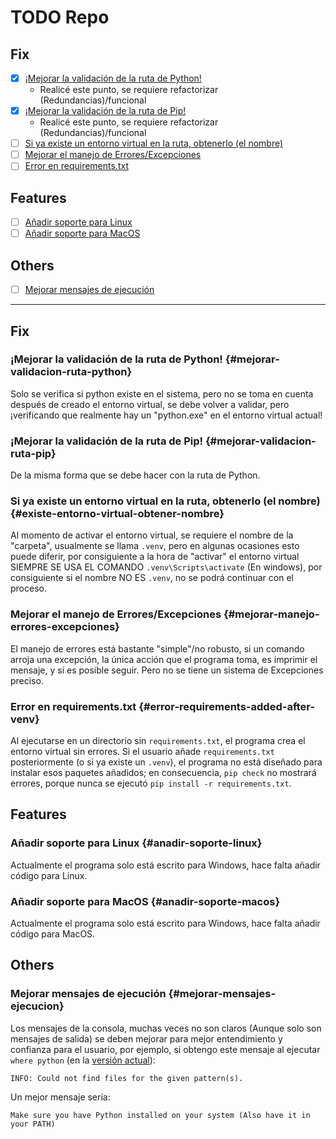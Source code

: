 # TODO Repo

## Fix

- [x] [¡Mejorar la validación de la ruta de Python!](#mejorar-validacion-ruta-python)
  - Realicé este punto, se requiere refactorizar (Redundancias)/funcional
- [x] [¡Mejorar la validación de la ruta de Pip!](#mejorar-validacion-ruta-pip)
  - Realicé este punto, se requiere refactorizar (Redundancias)/funcional
- [ ] [Si ya existe un entorno virtual en la ruta, obtenerlo (el nombre)](#existe-entorno-virtual-obtener-nombre)
- [ ] [Mejorar el manejo de Errores/Excepciones](#mejorar-manejo-errores-excepciones)
- [ ] [Error en requirements.txt](#error-requirements-added-after-venv)

## Features

- [ ] [Añadir soporte para Linux](#anadir-soporte-linux)
- [ ] [Añadir soporte para MacOS](#anadir-soporte-macos)

## Others

- [ ] [Mejorar mensajes de ejecución](#mejorar-mensajes-ejecucion)

---

## Fix

### ¡Mejorar la validación de la ruta de Python! {#mejorar-validacion-ruta-python}

Solo se verifica si python existe en el sistema, pero no se toma en cuenta después de creado el entorno virtual, se debe volver a validar, pero ¡verificando que realmente hay un "python.exe" en el entorno virtual actual!

### ¡Mejorar la validación de la ruta de Pip! {#mejorar-validacion-ruta-pip}

De la misma forma que se debe hacer con la ruta de Python.

### Si ya existe un entorno virtual en la ruta, obtenerlo (el nombre) {#existe-entorno-virtual-obtener-nombre}

Al momento de activar el entorno virtual, se requiere el nombre de la "carpeta", usualmente se llama `.venv`, pero en algunas ocasiones esto puede diferir, por consiguiente a la hora de "activar" el entorno virtual SIEMPRE SE USA EL COMANDO `.venv\Scripts\activate` (En windows), por consiguiente si el nombre NO ES `.venv`, no se podrá continuar con el proceso.

### Mejorar el manejo de Errores/Excepciones {#mejorar-manejo-errores-excepciones}

El manejo de errores está bastante "simple"/no robusto, si un comando arroja una excepción, la única acción que el programa toma, es imprimir el mensaje, y si es posible seguir. Pero no se tiene un sistema de Excepciones preciso.

### Error en requirements.txt {#error-requirements-added-after-venv}

Al ejecutarse en un directorio sin `requirements.txt`, el programa crea el entorno virtual sin errores. Si el usuario añade `requirements.txt` posteriormente (o si ya existe un `.venv`), el programa no está diseñado para instalar esos paquetes añadidos; en consecuencia, `pip check` no mostrará errores, porque nunca se ejecutó `pip install -r requirements.txt`.

## Features

### Añadir soporte para Linux {#anadir-soporte-linux}

Actualmente el programa solo está escrito para Windows, hace falta añadir código para Linux.

### Añadir soporte para MacOS {#anadir-soporte-macos}

Actualmente el programa solo está escrito para Windows, hace falta añadir código para MacOS.

## Others

### Mejorar mensajes de ejecución {#mejorar-mensajes-ejecucion}

Los mensajes de la consola, muchas veces no son claros (Aunque solo son mensajes de salida) se deben mejorar para mejor entendimiento y confianza para el usuario, por ejemplo, si obtengo este mensaje al ejecutar `where python` (en la [versión actual](https://github.com/Dev2Forge/Init-Venv/tree/b65595a70c2ab699d66840ae6999c5977c4fe0f4)):

```shell
INFO: Could not find files for the given pattern(s).
```

Un mejor mensaje sería:

```shell
Make sure you have Python installed on your system (Also have it in your PATH)
```

